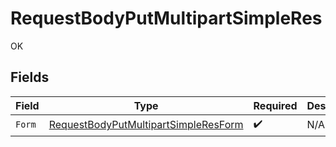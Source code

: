 # RequestBodyPutMultipartSimpleRes

OK


## Fields

| Field                                                                                                   | Type                                                                                                    | Required                                                                                                | Description                                                                                             |
| ------------------------------------------------------------------------------------------------------- | ------------------------------------------------------------------------------------------------------- | ------------------------------------------------------------------------------------------------------- | ------------------------------------------------------------------------------------------------------- |
| `Form`                                                                                                  | [RequestBodyPutMultipartSimpleResForm](../../models/operations/requestbodyputmultipartsimpleresform.md) | :heavy_check_mark:                                                                                      | N/A                                                                                                     |
